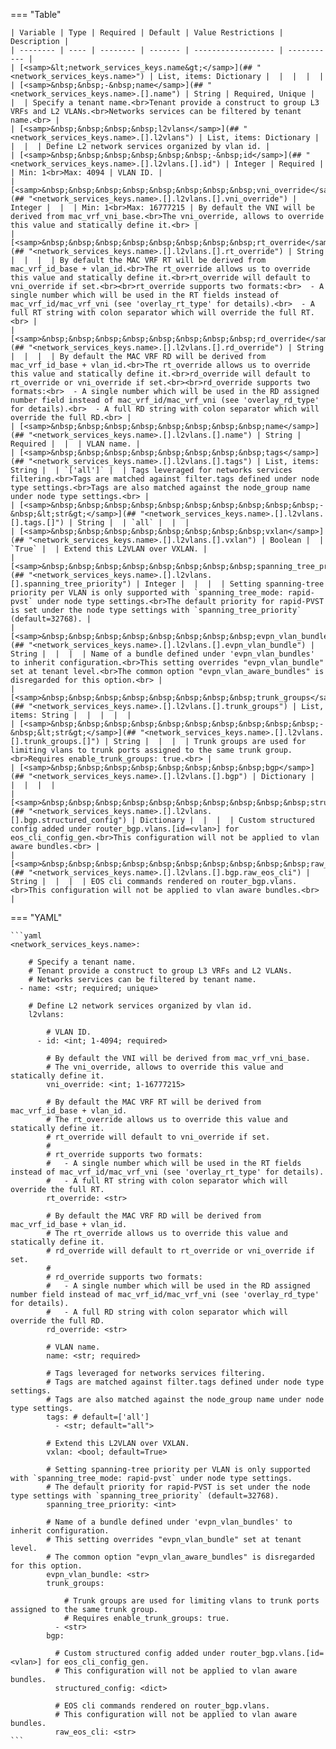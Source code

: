 <!--
  ~ Copyright (c) 2024 Arista Networks, Inc.
  ~ Use of this source code is governed by the Apache License 2.0
  ~ that can be found in the LICENSE file.
  -->
=== "Table"

    | Variable | Type | Required | Default | Value Restrictions | Description |
    | -------- | ---- | -------- | ------- | ------------------ | ----------- |
    | [<samp>&lt;network_services_keys.name&gt;</samp>](## "<network_services_keys.name>") | List, items: Dictionary |  |  |  |  |
    | [<samp>&nbsp;&nbsp;-&nbsp;name</samp>](## "<network_services_keys.name>.[].name") | String | Required, Unique |  |  | Specify a tenant name.<br>Tenant provide a construct to group L3 VRFs and L2 VLANs.<br>Networks services can be filtered by tenant name.<br> |
    | [<samp>&nbsp;&nbsp;&nbsp;&nbsp;l2vlans</samp>](## "<network_services_keys.name>.[].l2vlans") | List, items: Dictionary |  |  |  | Define L2 network services organized by vlan id. |
    | [<samp>&nbsp;&nbsp;&nbsp;&nbsp;&nbsp;&nbsp;-&nbsp;id</samp>](## "<network_services_keys.name>.[].l2vlans.[].id") | Integer | Required |  | Min: 1<br>Max: 4094 | VLAN ID. |
    | [<samp>&nbsp;&nbsp;&nbsp;&nbsp;&nbsp;&nbsp;&nbsp;&nbsp;vni_override</samp>](## "<network_services_keys.name>.[].l2vlans.[].vni_override") | Integer |  |  | Min: 1<br>Max: 16777215 | By default the VNI will be derived from mac_vrf_vni_base.<br>The vni_override, allows to override this value and statically define it.<br> |
    | [<samp>&nbsp;&nbsp;&nbsp;&nbsp;&nbsp;&nbsp;&nbsp;&nbsp;rt_override</samp>](## "<network_services_keys.name>.[].l2vlans.[].rt_override") | String |  |  |  | By default the MAC VRF RT will be derived from mac_vrf_id_base + vlan_id.<br>The rt_override allows us to override this value and statically define it.<br>rt_override will default to vni_override if set.<br><br>rt_override supports two formats:<br>  - A single number which will be used in the RT fields instead of mac_vrf_id/mac_vrf_vni (see 'overlay_rt_type' for details).<br>  - A full RT string with colon separator which will override the full RT.<br> |
    | [<samp>&nbsp;&nbsp;&nbsp;&nbsp;&nbsp;&nbsp;&nbsp;&nbsp;rd_override</samp>](## "<network_services_keys.name>.[].l2vlans.[].rd_override") | String |  |  |  | By default the MAC VRF RD will be derived from mac_vrf_id_base + vlan_id.<br>The rt_override allows us to override this value and statically define it.<br>rd_override will default to rt_override or vni_override if set.<br><br>rd_override supports two formats:<br>  - A single number which will be used in the RD assigned number field instead of mac_vrf_id/mac_vrf_vni (see 'overlay_rd_type' for details).<br>  - A full RD string with colon separator which will override the full RD.<br> |
    | [<samp>&nbsp;&nbsp;&nbsp;&nbsp;&nbsp;&nbsp;&nbsp;&nbsp;name</samp>](## "<network_services_keys.name>.[].l2vlans.[].name") | String | Required |  |  | VLAN name. |
    | [<samp>&nbsp;&nbsp;&nbsp;&nbsp;&nbsp;&nbsp;&nbsp;&nbsp;tags</samp>](## "<network_services_keys.name>.[].l2vlans.[].tags") | List, items: String |  | `['all']` |  | Tags leveraged for networks services filtering.<br>Tags are matched against filter.tags defined under node type settings.<br>Tags are also matched against the node_group name under node type settings.<br> |
    | [<samp>&nbsp;&nbsp;&nbsp;&nbsp;&nbsp;&nbsp;&nbsp;&nbsp;&nbsp;&nbsp;-&nbsp;&lt;str&gt;</samp>](## "<network_services_keys.name>.[].l2vlans.[].tags.[]") | String |  | `all` |  |  |
    | [<samp>&nbsp;&nbsp;&nbsp;&nbsp;&nbsp;&nbsp;&nbsp;&nbsp;vxlan</samp>](## "<network_services_keys.name>.[].l2vlans.[].vxlan") | Boolean |  | `True` |  | Extend this L2VLAN over VXLAN. |
    | [<samp>&nbsp;&nbsp;&nbsp;&nbsp;&nbsp;&nbsp;&nbsp;&nbsp;spanning_tree_priority</samp>](## "<network_services_keys.name>.[].l2vlans.[].spanning_tree_priority") | Integer |  |  |  | Setting spanning-tree priority per VLAN is only supported with `spanning_tree_mode: rapid-pvst` under node type settings.<br>The default priority for rapid-PVST is set under the node type settings with `spanning_tree_priority` (default=32768). |
    | [<samp>&nbsp;&nbsp;&nbsp;&nbsp;&nbsp;&nbsp;&nbsp;&nbsp;evpn_vlan_bundle</samp>](## "<network_services_keys.name>.[].l2vlans.[].evpn_vlan_bundle") | String |  |  |  | Name of a bundle defined under 'evpn_vlan_bundles' to inherit configuration.<br>This setting overrides "evpn_vlan_bundle" set at tenant level.<br>The common option "evpn_vlan_aware_bundles" is disregarded for this option.<br> |
    | [<samp>&nbsp;&nbsp;&nbsp;&nbsp;&nbsp;&nbsp;&nbsp;&nbsp;trunk_groups</samp>](## "<network_services_keys.name>.[].l2vlans.[].trunk_groups") | List, items: String |  |  |  |  |
    | [<samp>&nbsp;&nbsp;&nbsp;&nbsp;&nbsp;&nbsp;&nbsp;&nbsp;&nbsp;&nbsp;-&nbsp;&lt;str&gt;</samp>](## "<network_services_keys.name>.[].l2vlans.[].trunk_groups.[]") | String |  |  |  | Trunk groups are used for limiting vlans to trunk ports assigned to the same trunk group.<br>Requires enable_trunk_groups: true.<br> |
    | [<samp>&nbsp;&nbsp;&nbsp;&nbsp;&nbsp;&nbsp;&nbsp;&nbsp;bgp</samp>](## "<network_services_keys.name>.[].l2vlans.[].bgp") | Dictionary |  |  |  |  |
    | [<samp>&nbsp;&nbsp;&nbsp;&nbsp;&nbsp;&nbsp;&nbsp;&nbsp;&nbsp;&nbsp;structured_config</samp>](## "<network_services_keys.name>.[].l2vlans.[].bgp.structured_config") | Dictionary |  |  |  | Custom structured config added under router_bgp.vlans.[id=<vlan>] for eos_cli_config_gen.<br>This configuration will not be applied to vlan aware bundles.<br> |
    | [<samp>&nbsp;&nbsp;&nbsp;&nbsp;&nbsp;&nbsp;&nbsp;&nbsp;&nbsp;&nbsp;raw_eos_cli</samp>](## "<network_services_keys.name>.[].l2vlans.[].bgp.raw_eos_cli") | String |  |  |  | EOS cli commands rendered on router_bgp.vlans.<br>This configuration will not be applied to vlan aware bundles.<br> |

=== "YAML"

    ```yaml
    <network_services_keys.name>:

        # Specify a tenant name.
        # Tenant provide a construct to group L3 VRFs and L2 VLANs.
        # Networks services can be filtered by tenant name.
      - name: <str; required; unique>

        # Define L2 network services organized by vlan id.
        l2vlans:

            # VLAN ID.
          - id: <int; 1-4094; required>

            # By default the VNI will be derived from mac_vrf_vni_base.
            # The vni_override, allows to override this value and statically define it.
            vni_override: <int; 1-16777215>

            # By default the MAC VRF RT will be derived from mac_vrf_id_base + vlan_id.
            # The rt_override allows us to override this value and statically define it.
            # rt_override will default to vni_override if set.
            #
            # rt_override supports two formats:
            #   - A single number which will be used in the RT fields instead of mac_vrf_id/mac_vrf_vni (see 'overlay_rt_type' for details).
            #   - A full RT string with colon separator which will override the full RT.
            rt_override: <str>

            # By default the MAC VRF RD will be derived from mac_vrf_id_base + vlan_id.
            # The rt_override allows us to override this value and statically define it.
            # rd_override will default to rt_override or vni_override if set.
            #
            # rd_override supports two formats:
            #   - A single number which will be used in the RD assigned number field instead of mac_vrf_id/mac_vrf_vni (see 'overlay_rd_type' for details).
            #   - A full RD string with colon separator which will override the full RD.
            rd_override: <str>

            # VLAN name.
            name: <str; required>

            # Tags leveraged for networks services filtering.
            # Tags are matched against filter.tags defined under node type settings.
            # Tags are also matched against the node_group name under node type settings.
            tags: # default=['all']
              - <str; default="all">

            # Extend this L2VLAN over VXLAN.
            vxlan: <bool; default=True>

            # Setting spanning-tree priority per VLAN is only supported with `spanning_tree_mode: rapid-pvst` under node type settings.
            # The default priority for rapid-PVST is set under the node type settings with `spanning_tree_priority` (default=32768).
            spanning_tree_priority: <int>

            # Name of a bundle defined under 'evpn_vlan_bundles' to inherit configuration.
            # This setting overrides "evpn_vlan_bundle" set at tenant level.
            # The common option "evpn_vlan_aware_bundles" is disregarded for this option.
            evpn_vlan_bundle: <str>
            trunk_groups:

                # Trunk groups are used for limiting vlans to trunk ports assigned to the same trunk group.
                # Requires enable_trunk_groups: true.
              - <str>
            bgp:

              # Custom structured config added under router_bgp.vlans.[id=<vlan>] for eos_cli_config_gen.
              # This configuration will not be applied to vlan aware bundles.
              structured_config: <dict>

              # EOS cli commands rendered on router_bgp.vlans.
              # This configuration will not be applied to vlan aware bundles.
              raw_eos_cli: <str>
    ```
